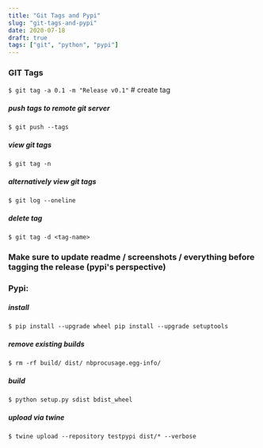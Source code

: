 ```yaml
---
title: "Git Tags and Pypi"
slug: "git-tags-and-pypi"
date: 2020-07-18
draft: true
tags: ["git", "python", "pypi"]
---
```


### GIT Tags

`$ git tag -a 0.1 -m "Release v0.1"` # create tag

##### push tags to remote git server

`$ git push --tags`

##### view git tags
`$ git tag -n`

##### alternatively view git tags
`$ git log --oneline`

##### delete tag
`$ git tag -d <tag-name>`

### Make sure to update readme / screenshots / everything before tagging the release (pypi's perspective)

### Pypi:

##### install
`$ pip install --upgrade wheel pip install --upgrade setuptools`

##### remove existing builds

`$ rm -rf build/ dist/ nbprocusage.egg-info/`

##### build
`$ python setup.py sdist bdist_wheel`

##### upload via twine
`$ twine upload --repository testpypi dist/* --verbose`

